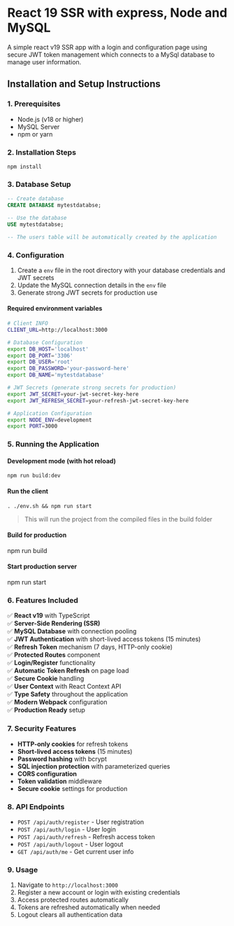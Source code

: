 # React 19 SSR with express, Node and MySQL

A simple react v19 SSR app with a login and configuration page using secure JWT token management which connects to a MySql database to manage user information.

## Installation and Setup Instructions

### 1. Prerequisites

- Node.js (v18 or higher)
- MySQL Server
- npm or yarn

### 2. Installation Steps

`npm install`

### 3. Database Setup

```sql
-- Create database
CREATE DATABASE mytestdatabse;

-- Use the database
USE mytestdatabse;

-- The users table will be automatically created by the application
```

### 4. Configuration

1. Create a `env` file in the root directory with your database credentials and JWT secrets
2. Update the MySQL connection details in the `env` file
3. Generate strong JWT secrets for production use

#### Required environment variables

```bash
# Client INFO
CLIENT_URL=http://localhost:3000

# Database Configuration
export DB_HOST='localhost'
export DB_PORT='3306'
export DB_USER='root'
export DB_PASSWORD='your-password-here'
export DB_NAME='mytestdatabase'

# JWT Secrets (generate strong secrets for production)
export JWT_SECRET=your-jwt-secret-key-here
export JWT_REFRESH_SECRET=your-refresh-jwt-secret-key-here

# Application Configuration
export NODE_ENV=development
export PORT=3000
```

### 5. Running the Application

#### Development mode (with hot reload)

`npm run build:dev`

#### Run the client

`. ./env.sh && npm run start`

> This will run the project from the compiled files in the build folder

#### Build for production

npm run build

#### Start production server

npm run start

### 6. Features Included

✅ **React v19** with TypeScript  
✅ **Server-Side Rendering (SSR)**  
✅ **MySQL Database** with connection pooling  
✅ **JWT Authentication** with short-lived access tokens (15 minutes)  
✅ **Refresh Token** mechanism (7 days, HTTP-only cookie)  
✅ **Protected Routes** component  
✅ **Login/Register** functionality  
✅ **Automatic Token Refresh** on page load  
✅ **Secure Cookie** handling  
✅ **User Context** with React Context API  
✅ **Type Safety** throughout the application  
✅ **Modern Webpack** configuration  
✅ **Production Ready** setup

### 7. Security Features

- **HTTP-only cookies** for refresh tokens
- **Short-lived access tokens** (15 minutes)
- **Password hashing** with bcrypt
- **SQL injection protection** with parameterized queries
- **CORS configuration**
- **Token validation** middleware
- **Secure cookie** settings for production

### 8. API Endpoints

- `POST /api/auth/register` - User registration
- `POST /api/auth/login` - User login
- `POST /api/auth/refresh` - Refresh access token
- `POST /api/auth/logout` - User logout
- `GET /api/auth/me` - Get current user info

### 9. Usage

1. Navigate to `http://localhost:3000`
2. Register a new account or login with existing credentials
3. Access protected routes automatically
4. Tokens are refreshed automatically when needed
5. Logout clears all authentication data
